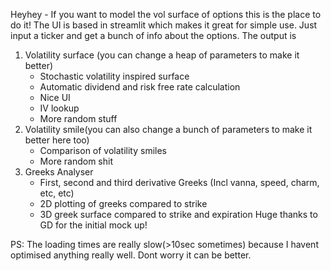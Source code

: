 Heyhey - If you want to model the vol surface of options this is the place to do it! The UI is based in streamlit which makes it great for simple use.
Just input a ticker and get a bunch of info about the options. The output is 
1. Volatility surface (you can change a heap of parameters to make it better)
   - Stochastic volatility inspired surface
   - Automatic dividend and risk free rate calculation
   - Nice UI
   - IV lookup
   - More random stuff
2. Volatility smile(you can also change a bunch of parameters to make it better here too)
   - Comparison of volatility smiles
   - More random shit
3. Greeks Analyser
   - First, second and third derivative Greeks (Incl vanna, speed, charm, etc, etc)
   - 2D plotting of greeks compared to strike
   - 3D greek surface compared to strike and expiration
Huge thanks to GD for the initial mock up!

PS: The loading times are really slow(>10sec sometimes) because I havent optimised anything really well. Dont worry it can be better.
